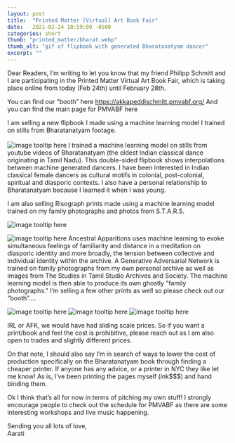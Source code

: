 ```yaml
---
layout: post
title:  "Printed Matter [Virtual] Art Book Fair"
date:   2021-02-24 10:59:09 -0500
categories: short
thumb: "printed_matter/bharat.webp"
thumb_alt: "gif of flipbook with generated Bharatanatyam dancer"
excerpt: ""
---
```

Dear Readers,
I’m writing to let you know that my friend Philipp Schmitt and I are participating in the Printed Matter Virtual Art Book Fair, which is taking place online from today (Feb 24th) until February 28th.

You can find our “booth” here https://akkapeddischmitt.pmvabf.org/
And you can find the main page for PMVABF here

I am selling a new flipbook I made using a machine learning model I trained on stills from Bharatanatyam footage.<br><br>
![image tooltip here](/fieldnotes/assets/images/printed_matter/bharat.webp)
<span>I trained a machine learning model on stills from youtube videos of Bharatanatyam (the oldest Indian classical dance originating in Tamil Nadu). This double-sided flipbook shows interpolations between machine generated dancers. I have been interested in Indian classical female dancers as cultural motifs in colonial, post-colonial, spiritual and diasporic contexts. I also have a personal relationship to Bharatanatyam because I learned it when I was young.
</span>

I am also selling Risograph prints made using a machine learning model trained on my family photographs and photos from S.T.A.R.S.

![image tooltip here](/fieldnotes/assets/images/printed_matter/print1.webp)

![image tooltip here](/fieldnotes/assets/images/printed_matter/print2.webp)
<span>Ancestral Apparitions uses machine learning to evoke simultaneous feelings of familiarity and distance in a meditation on diasporic identity and more broadly, the tension between collective and individual identity within the archive. A Generative Adversarial Network is trained on family photographs from my own personal archive as well as images from The Studies in Tamil Studio Archives and Society. The machine learning model is then able to produce its own ghostly "family photographs."
</span>
I’m selling a few other prints as well so please check out our “booth”….

![image tooltip here](/fieldnotes/assets/images/printed_matter/print3.webp)
![image tooltip here](/fieldnotes/assets/images/printed_matter/print4.webp)
![image tooltip here](/fieldnotes/assets/images/printed_matter/print5.webp)

IRL or AFK, we would have had sliding scale prices. So if you want a print/book and feel the cost is prohibitive, please reach out as I am also open to trades and slightly different prices.

On that note, I should also say I’m in search of ways to lower the cost of production specifically on the Bharatanatyam book through finding a cheaper printer. If anyone has any advice, or a printer in NYC they like let me know! As is, I’ve been printing the pages myself (ink$$$) and hand binding them.

Ok I think that’s all for now in terms of pitching my own stuff! I strongly encourage people to check out the schedule for PMVABF as there are some interesting workshops and live music happening.

Sending you all lots of love,<br>
Aarati